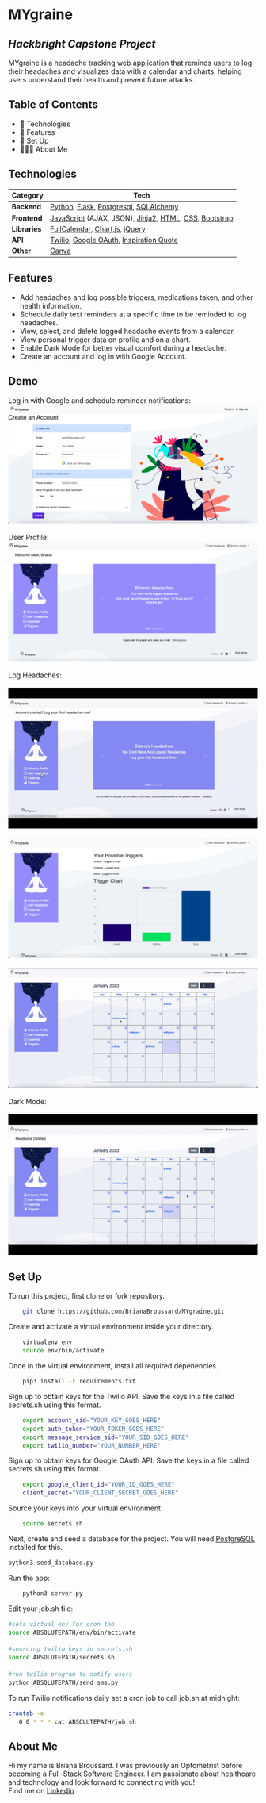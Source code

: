# MYgraine

## _Hackbright Capstone Project_

MYgraine is a headache tracking web application that reminds users to log their headaches and visualizes data with a calendar and charts, helping users understand their health and prevent future attacks.

## Table of Contents

- 🤖 Technologies
- 🌟 Features
- 📖 Set Up
- 🙋🏻‍♀️ About Me



## Technologies
Category | Tech
--- | --- 
**Backend** | [Python], [Flask], [Postgresql], [SQLAlchemy]
**Frontend** | [JavaScript] (AJAX, JSON), [Jinja2], [HTML], [CSS], [Bootstrap] 
**Libraries** | [FullCalendar], [Chart.js], [jQuery]
**API** | [Twilio], [Google OAuth], [Inspiration Quote]
**Other** | [Canva]

## Features
- Add headaches and log possible triggers, medications taken, and other health information.
- Schedule daily text reminders at a specific time to be reminded to log headaches.
- View, select, and delete logged headache events from a calendar.
- View personal trigger data on profile and on a chart.
- Enable Dark Mode for better visual comfort during a headache.
- Create an account and log in with Google Account.

## Demo

Log in with Google and schedule reminder notifications:
![account](static/img/README_img/CreateAccount.png "Create Account page")
<br><br>
User Profile:
![profile](static/img/README_img/UserProfile.png "User Profile")
<br><br>
Log Headaches:
<br><br>
![Log Headaches](https://github.com/BrianaBroussard/MYgraine/blob/main/static/img/README_img/logheadache.gif)
<br><br>
![triggers](static/img/README_img/Triggers.png "Triggers")
<br><br>
![calendar](https://github.com/BrianaBroussard/MYgraine/blob/main/static/img/README_img/calendar2.gif)
<br><br>
Dark Mode:
<br><br>
![dark mode](https://github.com/BrianaBroussard/MYgraine/blob/main/static/img/README_img/Darkmode.gif)



## Set Up

To run this project, first clone or fork repository.

```bash
    git clone https://github.com/BrianaBroussard/MYgraine.git

```

Create and activate a virtual environment inside your directory.

```bash
    virtualenv env
    source env/bin/activate

```

Once in the virtual environment, install all required depenencies.

```bash
    pip3 install -r requirements.txt

```

Sign up to obtain keys for the Twilio API.
Save the keys in a file called secrets.sh using this format.

```bash
    export account_sid="YOUR_KEY_GOES_HERE"
    export auth_token="YOUR_TOKEN_GOES_HERE"
    export message_service_sid="YOUR_SID_GOES_HERE"
    export twilio_number="YOUR_NUMBER_HERE"

```

Sign up to obtain keys for Google OAuth API.
Save the keys in a file called secrets.sh using this format.

```bash
    export google_client_id="YOUR_ID_GOES_HERE"
    client_secret="YOUR_CLIENT_SECRET_GOES_HERE"

```

Source your keys into your virtual environment.

```bash
    source secrets.sh

```

Next, create and seed a database for the project. You will need [PostgreSQL] installed for this.
```sh
python3 seed_database.py
```

Run the app:

```bash
    python3 server.py
```

Edit your job.sh file:

```bash
#sets virtual env for cron tab
source ABSOLUTEPATH/env/bin/activate

#sourcing twilio keys in secrets.sh
source ABSOLUTEPATH/secrets.sh

#run twilio program to notify users
python ABSOLUTEPATH/send_sms.py
```

To run Twilio notifications daily set a cron job to call job.sh at midnight:

```bash
crontab -e 
   0 0 * * * cat ABSOLUTEPATH/job.sh 
```

## About Me

Hi my name is Briana Broussard. I was previously an Optometrist before becoming a Full-Stack Software Engineer. I am passionate about healthcare and technology and look forward to connecting with you!
<br>
Find me on [Linkedin]



[Python]: <https://www.python.org/>
[Flask]: <https://flask.palletsprojects.com/en/2.1.x/>
[Postgresql]: <https://www.postgresql.org/>
[SQLAlchemy]: <https://www.sqlalchemy.org/>
[JavaScript]: <https://developer.mozilla.org/en-US/docs/Web/JavaScript>
[HTML]: <https://developer.mozilla.org/en-US/docs/Web/HTML>
[CSS]: <https://developer.mozilla.org/en-US/docs/Web/CSS>
[Bootstrap]: <https://getbootstrap.com/>
[jQuery]: <http://jquery.com>
[Google OAuth]: <https://developers.google.com/identity/protocols/oauth2>
[Jinja2]: <https://jinja.palletsprojects.com/en/3.1.x/>
[Canva]: <https://www.canva.com/>
[PostgreSQL]: <https://www.postgresql.org/>
[FullCalendar]: <https://fullcalendar.io/docs>
[Chart.js]: <https://www.chartjs.org/docs/latest/>
[Twilio]: <https://www.twilio.com/docs>
[Inspiration Quote]: <https://api.goprogram.ai/inspiration/docs/>
[Linkedin]: <https://www.linkedin.com/in/brianabroussard/>